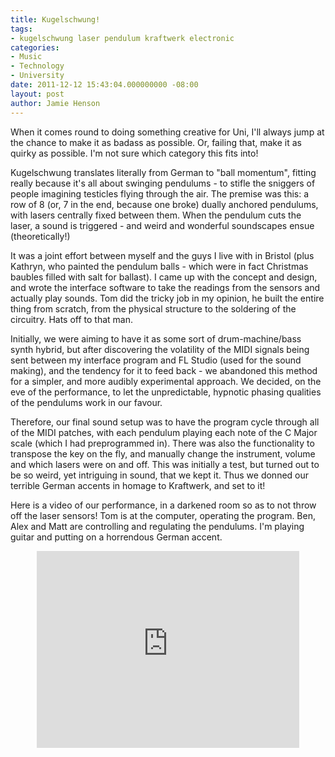 ```yaml
---
title: Kugelschwung!
tags:
- kugelschwung laser pendulum kraftwerk electronic
categories:
- Music
- Technology
- University
date: 2011-12-12 15:43:04.000000000 -08:00
layout: post
author: Jamie Henson
---
```


When it comes round to doing something creative for Uni, I'll always jump at the chance to make it as badass as possible. Or, failing that, make it as quirky as possible. I'm not sure which category this fits into!

Kugelschwung translates literally from German to "ball momentum", fitting really because it's all about swinging pendulums - to stifle the sniggers of people imagining testicles flying through the air. The premise was this: a row of 8 (or, 7 in the end, because one broke) dually anchored pendulums, with lasers centrally fixed between them. When the pendulum cuts the laser, a sound is triggered - and weird and wonderful soundscapes ensue (theoretically!)

<!-- more -->

It was a joint effort between myself and the guys I live with in Bristol (plus Kathryn, who painted the pendulum balls - which were in fact Christmas baubles filled with salt for ballast). I came up with the concept and design, and wrote the interface software to take the readings from the sensors and actually play sounds. Tom did the tricky job in my opinion, he built the entire thing from scratch, from the physical structure to the soldering of the circuitry. Hats off to that man.

Initially, we were aiming to have it as some sort of drum-machine/bass synth hybrid, but after discovering the volatility of the MIDI signals being sent between my interface program and FL Studio (used for the sound making), and the tendency for it to feed back - we abandoned this method for a simpler, and more audibly experimental approach. We decided, on the eve of the performance, to let the unpredictable, hypnotic phasing qualities of the pendulums work in our favour.

Therefore, our final sound setup was to have the program cycle through all of the MIDI patches, with each pendulum playing each note of the C Major scale (which I had preprogrammed in). There was also the functionality to transpose the key on the fly, and manually change the instrument, volume and which lasers were on and off. This was initially a test, but turned out to be so weird, yet intriguing in sound, that we kept it. Thus we donned our terrible German accents in homage to Kraftwerk, and set to it!

Here is a video of our performance, in a darkened room so as to not throw off the laser sensors! Tom is at the computer, operating the program. Ben, Alex and Matt are controlling and regulating the pendulums. I'm playing guitar and putting on a horrendous German accent.

<center><iframe src="http://www.youtube.com/embed/Hdwh5XLwZN0" frameborder="0" width="420" height="315"></iframe></center>